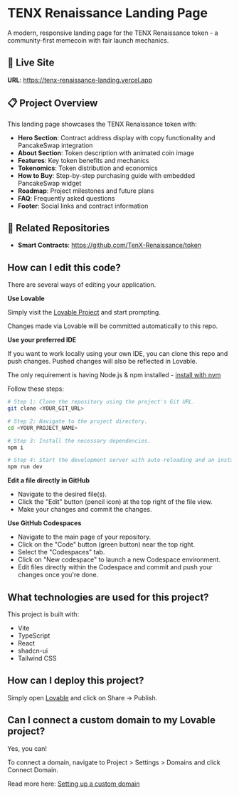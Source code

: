 # TENX Renaissance Landing Page

A modern, responsive landing page for the TENX Renaissance token - a community-first memecoin with fair launch mechanics.

## 🚀 Live Site

**URL**: https://tenx-renaissance-landing.vercel.app

## 📋 Project Overview

This landing page showcases the TENX Renaissance token with:

- **Hero Section**: Contract address display with copy functionality and PancakeSwap integration
- **About Section**: Token description with animated coin image
- **Features**: Key token benefits and mechanics
- **Tokenomics**: Token distribution and economics
- **How to Buy**: Step-by-step purchasing guide with embedded PancakeSwap widget
- **Roadmap**: Project milestones and future plans
- **FAQ**: Frequently asked questions
- **Footer**: Social links and contract information

## 🔗 Related Repositories

- **Smart Contracts**: https://github.com/TenX-Renaissance/token

## How can I edit this code?

There are several ways of editing your application.

**Use Lovable**

Simply visit the [Lovable Project](https://lovable.dev/projects/9e25f69d-9b43-470a-a8ec-a848babb562b) and start prompting.

Changes made via Lovable will be committed automatically to this repo.

**Use your preferred IDE**

If you want to work locally using your own IDE, you can clone this repo and push changes. Pushed changes will also be reflected in Lovable.

The only requirement is having Node.js & npm installed - [install with nvm](https://github.com/nvm-sh/nvm#installing-and-updating)

Follow these steps:

```sh
# Step 1: Clone the repository using the project's Git URL.
git clone <YOUR_GIT_URL>

# Step 2: Navigate to the project directory.
cd <YOUR_PROJECT_NAME>

# Step 3: Install the necessary dependencies.
npm i

# Step 4: Start the development server with auto-reloading and an instant preview.
npm run dev
```

**Edit a file directly in GitHub**

- Navigate to the desired file(s).
- Click the "Edit" button (pencil icon) at the top right of the file view.
- Make your changes and commit the changes.

**Use GitHub Codespaces**

- Navigate to the main page of your repository.
- Click on the "Code" button (green button) near the top right.
- Select the "Codespaces" tab.
- Click on "New codespace" to launch a new Codespace environment.
- Edit files directly within the Codespace and commit and push your changes once you're done.

## What technologies are used for this project?

This project is built with:

- Vite
- TypeScript
- React
- shadcn-ui
- Tailwind CSS

## How can I deploy this project?

Simply open [Lovable](https://lovable.dev/projects/9e25f69d-9b43-470a-a8ec-a848babb562b) and click on Share -> Publish.

## Can I connect a custom domain to my Lovable project?

Yes, you can!

To connect a domain, navigate to Project > Settings > Domains and click Connect Domain.

Read more here: [Setting up a custom domain](https://docs.lovable.dev/features/custom-domain#custom-domain)
